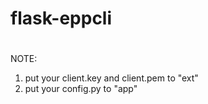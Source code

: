 #
# flask-eppcli
#
NOTE:
1. put your client.key and client.pem to "ext"
2. put your config.py to "app"
